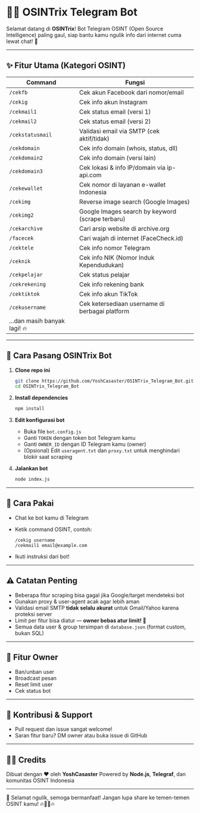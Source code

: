 # 🕵️‍♂️ OSINTrix Telegram Bot

Selamat datang di **OSINTrix**!
Bot Telegram OSINT (Open Source Intelligence) paling gaul, siap bantu kamu ngulik info dari internet cuma lewat chat! 🚀

---

## ✨ Fitur Utama (Kategori OSINT)

| Command                      | Fungsi                                           |
| ---------------------------- | ------------------------------------------------ |
| `/cekfb`                     | Cek akun Facebook dari nomor/email               |
| `/cekig`                     | Cek info akun Instagram                          |
| `/cekmail1`                  | Cek status email (versi 1)                       |
| `/cekmail2`                  | Cek status email (versi 2)                       |
| `/cekstatusmail`             | Validasi email via SMTP (cek aktif/tidak)        |
| `/cekdomain`                 | Cek info domain (whois, status, dll)             |
| `/cekdomain2`                | Cek info domain (versi lain)                     |
| `/cekdomain3`                | Cek lokasi & info IP/domain via ip-api.com       |
| `/cekewallet`                | Cek nomor di layanan e-wallet Indonesia          |
| `/cekimg`                    | Reverse image search (Google Images)             |
| `/cekimg2`                   | Google Images search by keyword (scrape terbaru) |
| `/cekarchive`                | Cari arsip website di archive.org                |
| `/facecek`                   | Cari wajah di internet (FaceCheck.id)            |
| `/cektele`                   | Cek info nomor Telegram                          |
| `/ceknik`                    | Cek info NIK (Nomor Induk Kependudukan)          |
| `/cekpelajar`                | Cek status pelajar                               |
| `/cekrekening`               | Cek info rekening bank                           |
| `/cektiktok`                 | Cek info akun TikTok                             |
| `/cekusername`               | Cek ketersediaan username di berbagai platform   |
| ...dan masih banyak lagi! 🔥 |                                                  |

---

## 🚀 Cara Pasang OSINTrix Bot

1. **Clone repo ini**

   ```bash
   git clone https://github.com/YoshCasaster/OSINTrix_Telegram_Bot.git
   cd OSINTrix_Telegram_Bot
   ```

2. **Install dependencies**

   ```bash
   npm install
   ```

3. **Edit konfigurasi bot**

   * Buka file `bot.config.js`
   * Ganti `TOKEN` dengan token bot Telegram kamu
   * Ganti `OWNER_ID` dengan ID Telegram kamu (owner)
   * (Opsional) Edit `useragent.txt` dan `proxy.txt` untuk menghindari blokir saat scraping

4. **Jalankan bot**

   ```bash
   node index.js
   ```

---

## 📝 Cara Pakai

* Chat ke bot kamu di Telegram
* Ketik command OSINT, contoh:

  ```
  /cekig username
  /cekmail1 email@example.com
  ```
* Ikuti instruksi dari bot!

---

## ⚠️ Catatan Penting

* Beberapa fitur scraping bisa gagal jika Google/target mendeteksi bot
* Gunakan proxy & user-agent acak agar lebih aman
* Validasi email SMTP **tidak selalu akurat** untuk Gmail/Yahoo karena proteksi server
* Limit per fitur bisa diatur — **owner bebas atur limit! 👑**
* Semua data user & group tersimpan di `database.json` (format custom, bukan SQL)

---

## 👑 Fitur Owner

* Ban/unban user
* Broadcast pesan
* Reset limit user
* Cek status bot

---

## 🤝 Kontribusi & Support

* Pull request dan issue sangat welcome!
* Saran fitur baru? DM owner atau buka issue di GitHub

---

## 🧑‍💻 Credits

Dibuat dengan ❤️ oleh **YoshCasaster**
Powered by **Node.js**, **Telegraf**, dan komunitas OSINT Indonesia

---

🎉 Selamat ngulik, semoga bermanfaat!
Jangan lupa share ke temen-temen OSINT kamu!
🔥🕵️‍♂️🔥
